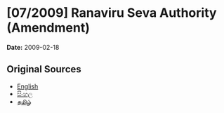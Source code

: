# [07/2009] Ranaviru Seva Authority (Amendment)

**Date:** 2009-02-18

## Original Sources

- [English](https://documents.gov.lk/view/acts/2009/2/07-2009_E.pdf)
- [සිංහල](https://documents.gov.lk/view/acts/2009/2/07-2009_S.pdf)
- [தமிழ்](https://documents.gov.lk/view/acts/2009/2/07-2009_T.pdf)
